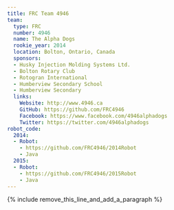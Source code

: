 ```yaml
---
title: FRC Team 4946
team:
  type: FRC
  number: 4946
  name: The Alpha Dogs
  rookie_year: 2014
  location: Bolton, Ontario, Canada
  sponsors:
  - Husky Injection Molding Systems Ltd.
  - Bolton Rotary Club
  - Rotogran International
  - Humberview Secondary School
  - Humberview Secondary
  links:
    Website: http://www.4946.ca
    GitHub: https://github.com/FRC4946
    Facebook: https://www.facebook.com/4946alphadogs
    Twitter: https://twitter.com/4946alphadogs
robot_code:
  2014:
  - Robot:
    - https://github.com/FRC4946/2014Robot
    - Java
  2015:
  - Robot:
    - https://github.com/FRC4946/2015Robot
    - Java
---
```


{% include remove_this_line_and_add_a_paragraph %}